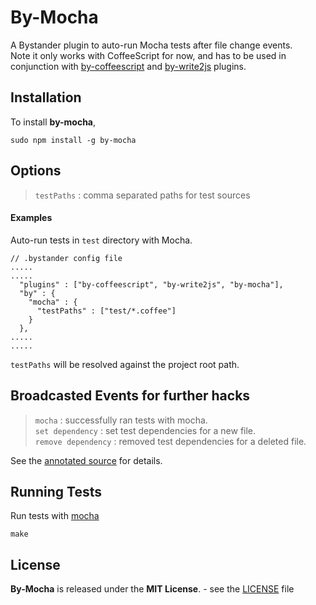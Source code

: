 By-Mocha
=============

A Bystander plugin to auto-run Mocha tests after file change events.  
Note it only works with CoffeeScript for now, and has to be used in conjunction with [by-coffeescript](http://tomoio.github.com/by-coffeescript/) and [by-write2js](http://tomoio.github.com/by-write2js/) plugins.

Installation
------------

To install **by-mocha**,

    sudo npm install -g by-mocha

Options
-------

> `testPaths` : comma separated paths for test sources  

#### Examples

Auto-run tests in `test` directory with Mocha.

    // .bystander config file
	.....
	.....
      "plugins" : ["by-coffeescript", "by-write2js", "by-mocha"],
      "by" : {
        "mocha" : {
          "testPaths" : ["test/*.coffee"]
        }
      },
    .....
	.....

`testPaths` will be resolved against the project root path.

Broadcasted Events for further hacks
------------------------

> `mocha` : successfully ran tests with mocha.  
> `set dependency` : set test dependencies for a new file.  
> `remove dependency` : removed test dependencies for a deleted file.

See the [annotated source](docs/by-mocha.html) for details.

Running Tests
-------------

Run tests with [mocha](http://visionmedia.github.com/mocha/)

    make
	
License
-------
**By-Mocha** is released under the **MIT License**. - see the [LICENSE](https://raw.github.com/tomoio/by-mocha/master/LICENSE) file

